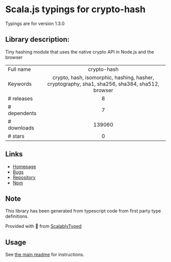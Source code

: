 
# Scala.js typings for crypto-hash

Typings are for version 1.3.0

## Library description:
Tiny hashing module that uses the native crypto API in Node.js and the browser

|                    |                 |
| ------------------ | :-------------: |
| Full name          | crypto-hash |
| Keywords           | crypto, hash, isomorphic, hashing, hasher, cryptography, sha1, sha256, sha384, sha512, browser |
| # releases         | 8 |
| # dependents       | 7 |
| # downloads        | 139060 |
| # stars            | 0 |

## Links
- [Homepage](https://github.com/sindresorhus/crypto-hash#readme)
- [Bugs](https://github.com/sindresorhus/crypto-hash/issues)
- [Repository](https://github.com/sindresorhus/crypto-hash)
- [Npm](https://www.npmjs.com/package/crypto-hash)
    


## Note
This library has been generated from typescript code from first party type definitions.

Provided with :purple_heart: from [ScalablyTyped](https://github.com/oyvindberg/ScalablyTyped)

## Usage
See [the main readme](../../readme.md) for instructions.


